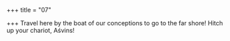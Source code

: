 +++
title = "07"

+++
Travel here by the boat of our conceptions to go to the far shore! Hitch up your chariot, Aśvins!